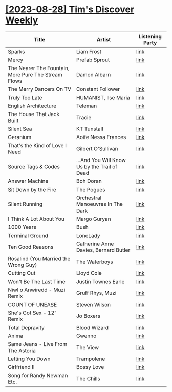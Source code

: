 # [[2023-08-28] Tim's Discover Weekly](https://open.spotify.com/user/zachthehammer/playlist/1tDvdMcVRB4SWPzBYn9sRn)

| Title | Artist | Listening Party |
| --- | --- | --- |
| Sparks | Liam Frost | [link](https://timstwitterlisteningparty.com/pages/replay/feed_589.html) |
| Mercy | Prefab Sprout | [link](https://timstwitterlisteningparty.com/pages/replay/feed_710.html) |
| The Nearer The Fountain, More Pure The Stream Flows | Damon Albarn | [link](https://timstwitterlisteningparty.com/pages/replay/feed_972.html) |
| The Merry Dancers On TV | Constant Follower | [link](https://timstwitterlisteningparty.com/pages/replay/feed_1158.html) |
| Truly Too Late | HUMANIST, Ilse Maria | [link](https://timstwitterlisteningparty.com/pages/replay/feed_677.html) |
| English Architecture | Teleman | [link](https://timstwitterlisteningparty.com/pages/replay/feed_196.html) |
| The House That Jack Built | Tracie | [link](https://timstwitterlisteningparty.com/pages/replay/feed_112.html) |
| Silent Sea | KT Tunstall | [link](https://timstwitterlisteningparty.com/pages/replay/feed_170.html) |
| Geranium | Aoife Nessa Frances | [link](https://timstwitterlisteningparty.com/pages/replay/feed_159.html) |
| That's the Kind of Love I Need | Gilbert O'Sullivan | [link](https://timstwitterlisteningparty.com/pages/replay/feed_1188.html) |
| Source Tags & Codes | ...And You Will Know Us by the Trail of Dead | [link](https://timstwitterlisteningparty.com/pages/replay/feed_246.html) |
| Answer Machine | Boh Doran | [link](https://timstwitterlisteningparty.com/pages/replay/feed_1226.html) |
| Sit Down by the Fire | The Pogues | [link](https://timstwitterlisteningparty.com/pages/replay/feed_307.html) |
| Silent Running | Orchestral Manoeuvres In The Dark | [link](https://timstwitterlisteningparty.com/pages/replay/feed_234.html) |
| I Think A Lot About You | Margo Guryan | [link](https://timstwitterlisteningparty.com/pages/replay/feed_619.html) |
| 1000 Years | Bush | [link](https://timstwitterlisteningparty.com/pages/replay/feed_1176.html) |
| Terminal Ground | LoneLady | [link](https://timstwitterlisteningparty.com/pages/replay/feed_827.html) |
| Ten Good Reasons | Catherine Anne Davies, Bernard Butler | [link](https://timstwitterlisteningparty.com/pages/replay/feed_509.html) |
| Rosalind (You Married the Wrong Guy) | The Waterboys | [link](https://timstwitterlisteningparty.com/pages/replay/feed_869.html) |
| Cutting Out | Lloyd Cole | [link](https://timstwitterlisteningparty.com/pages/replay/feed_545.html) |
| Won't Be The Last Time | Justin Townes Earle | [link]() |
| Niwl o Anwiredd - Muzi Remix | Gruff Rhys, Muzi | [link](https://timstwitterlisteningparty.com/pages/replay/feed_257.html) |
| COUNT OF UNEASE | Steven Wilson | [link](https://timstwitterlisteningparty.com/pages/replay/feed_641.html) |
| She's Got Sex - 12" Remix | Jo Boxers | [link](https://timstwitterlisteningparty.com/pages/replay/feed_946.html) |
| Total Depravity | Blood Wizard | [link](https://timstwitterlisteningparty.com/pages/replay/feed_704.html) |
| Anima | Gwenno | [link](https://timstwitterlisteningparty.com/pages/replay/feed_1110.html) |
| Same Jeans - Live From The Astoria | The View | [link](https://timstwitterlisteningparty.com/pages/replay/feed_242.html) |
| Letting You Down | Trampolene | [link](https://timstwitterlisteningparty.com/pages/replay/feed_89.html) |
| Girlfriend II | Bossy Love | [link](https://timstwitterlisteningparty.com/pages/replay/feed_493.html) |
| Song for Randy Newman Etc. | The Chills | [link](https://timstwitterlisteningparty.com/pages/replay/feed_1147.html) |
